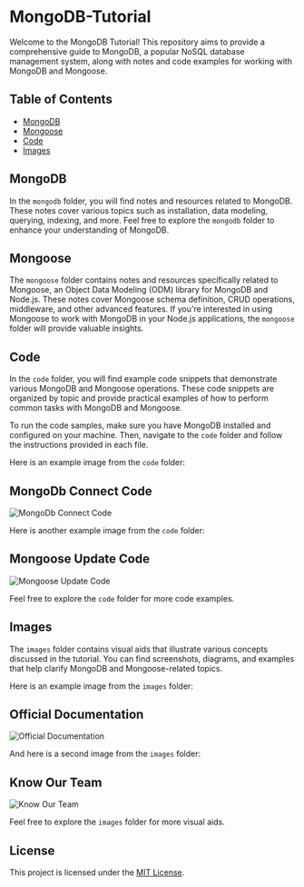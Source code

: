 # MongoDB-Tutorial

Welcome to the MongoDB Tutorial! This repository aims to provide a comprehensive guide to MongoDB, a popular NoSQL database management system, along with notes and code examples for working with MongoDB and Mongoose.

## Table of Contents

- [MongoDB](#mongodb)
- [Mongoose](#mongoose)
- [Code](#code)
- [Images](#images)

## MongoDB

In the `mongodb` folder, you will find notes and resources related to MongoDB. These notes cover various topics such as installation, data modeling, querying, indexing, and more. Feel free to explore the `mongodb` folder to enhance your understanding of MongoDB.

## Mongoose

The `mongoose` folder contains notes and resources specifically related to Mongoose, an Object Data Modeling (ODM) library for MongoDB and Node.js. These notes cover Mongoose schema definition, CRUD operations, middleware, and other advanced features. If you're interested in using Mongoose to work with MongoDB in your Node.js applications, the `mongoose` folder will provide valuable insights.

## Code

In the `code` folder, you will find example code snippets that demonstrate various MongoDB and Mongoose operations. These code snippets are organized by topic and provide practical examples of how to perform common tasks with MongoDB and Mongoose.

To run the code samples, make sure you have MongoDB installed and configured on your machine. Then, navigate to the `code` folder and follow the instructions provided in each file.

Here is an example image from the `code` folder:
## MongoDb Connect Code
![MongoDb Connect Code](https://github.com/dpvasani/MongoDB-Tutorial/assets/109815626/2335eb64-5f3f-43ab-8f45-a5fbb92c7348)


Here is another example image from the `code` folder:
## Mongoose Update Code
![Mongoose Update Code](https://github.com/dpvasani/MongoDB-Tutorial/assets/109815626/12152ca0-949e-409a-bfbe-dbf01cef0b5e)

Feel free to explore the `code` folder for more code examples.

## Images

The `images` folder contains visual aids that illustrate various concepts discussed in the tutorial. You can find screenshots, diagrams, and examples that help clarify MongoDB and Mongoose-related topics.

Here is an example image from the `images` folder:
## Official Documentation
![Official Documentation](https://github.com/dpvasani/MongoDB-Tutorial/assets/109815626/c91d7a61-f61e-4b4a-a38d-7a5c58f89530)



And here is a second image from the `images` folder:
## Know Our Team
![Know Our Team](https://github.com/dpvasani/MongoDB-Tutorial/assets/109815626/8e26cc55-4695-47a5-b5e4-2874c1a642c7)


Feel free to explore the `images` folder for more visual aids.


## License

This project is licensed under the [MIT License](LICENSE).
